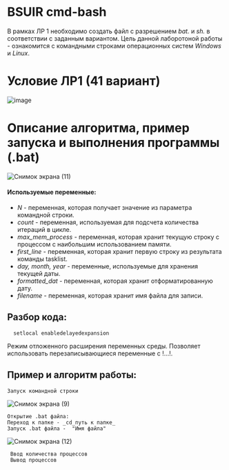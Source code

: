 # BSUIR cmd-bash
В рамках ЛР 1 необходимо создать файл с разрешением *bat.* и *sh.* в соответствии с заданным вариантом.
Цель данной лаборотоной работы - ознакомится с командными строками операционных систем *Windows* и *Linux*.

# Условие ЛР1 (41 вариант)
![image](https://github.com/iis-32170x/RPIIS/assets/144945398/a818acf3-39ad-41af-b15f-a19f575d898b)

# Описание алгоритма, пример запуска и выполнения программы (.bat)

![Снимок экрана (11)](https://github.com/iis-32170x/RPIIS/assets/144945398/c0124185-9073-4340-bc27-326422e4606b)

#### Используемые переменные:
- *N* - переменная, которая получает значение из параметра командной строки.
- *count* - переменная, используемая для подсчета количества итераций в цикле.
- *max_mem_process* -  переменная, которая хранит текущую строку с процессом с наибольшим использованием памяти.
- *first_line* -  переменная, которая хранит первую строку из результата команды tasklist.
- *day, month, year* - переменные, используемые для хранения текущей даты.
- *formatted_dat* -  переменная, которая хранит отформатированную дату.
- *filename* -  переменная, которая хранит имя файла для записи.

 ## Разбор кода:

      setlocal enabledelayedexpansion
Режим отложенного расширения переменных среды. Позволяет использовать перезаписывающиеся переменные с !...!.

## Пример и алгоритм работы:
    Запуск командной строки 
    
![Снимок экрана (9)](https://github.com/iis-32170x/RPIIS/assets/144945398/d0580b63-e1b6-41ee-a5a8-a01fd69a062c)

    Открытие .bat файла:
    Переход к папке - _cd_путь к папке_
    Запуск .bat файла -  "Имя файла"

   ![Снимок экрана (12)](https://github.com/iis-32170x/RPIIS/assets/144945398/a148b06f-e6b2-45d5-a338-78372ca29c0e)
  
   
     Ввод количества процессов 
     Вывод процессов  


 

